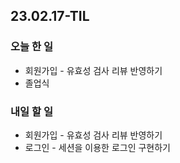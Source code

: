 ## 23.02.17-TIL

### 오늘 한 일
- 회원가입 - 유효성 검사 리뷰 반영하기
- 졸업식

### 내일 할 일
- 회원가입 - 유효성 검사 리뷰 반영하기 
- 로그인 - 세션을 이용한 로그인 구현하기
